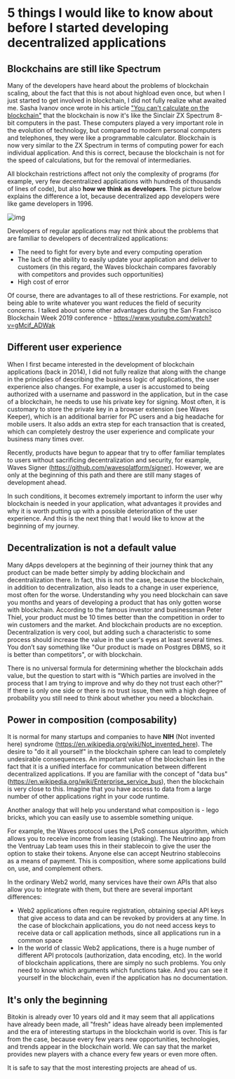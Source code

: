 # 5 things I would like to know about before I started developing decentralized applications



## Blockchains are still like Spectrum

Many of the developers have heard about the problems of blockchain scaling, about the fact that this is not about highload even once, but when I just started to get involved in blockchain, I did not fully realize what awaited me. Sasha Ivanov once wrote in his article ["You can't calculate on the blockchain"](https://medium.com/wavesprotocol/you-cant-calculate-on-the-blockchain-906f9b110829) that the blockchain is now it's like the Sinclair ZX Spectrum 8-bit computers in the past. These computers played a very important role in the evolution of technology, but compared to modern personal computers and telephones, they were like a programmable calculator. Blockchain is now very similar to the ZX Spectrum in terms of computing power for each individual application. And this is correct, because the blockchain is not for the speed of calculations, but for the removal of intermediaries.

All blockchain restrictions affect not only the complexity of programs (for example, very few decentralized applications with hundreds of thousands of lines of code), but also **how we think as developers**. The picture below explains the difference a lot, because decentralized app developers were like game developers in 1996.

![img](https://media.discordapp.net/attachments/694073260509233212/714476772615520336/d391f9ea-2091-8043-a54c-a844862373a0.png)

Developers of regular applications may not think about the problems that are familiar to developers of decentralized applications:

- The need to fight for every byte and every computing operation
- The lack of the ability to easily update your application and deliver to customers (in this regard, the Waves blockchain compares favorably with competitors and provides such opportunities)
- High cost of error

Of course, there are advantages to all of these restrictions. For example, not being able to write whatever you want reduces the field of security concerns. I talked about some other advantages during the San Francisco Blockchain Week 2019 conference - https://www.youtube.com/watch?v=gMcif_ADWak

## Different user experience

When I first became interested in the development of blockchain applications (back in 2014), I did not fully realize that along with the change in the principles of describing the business logic of applications, the user experience also changes. For example, a user is accustomed to being authorized with a username and password in the application, but in the case of a blockchain, he needs to use his private key for signing. Most often, it is customary to store the private key in a browser extension (see Waves Keeper), which is an additional barrier for PC users and a big headache for mobile users. It also adds an extra step for each transaction that is created, which can completely destroy the user experience and complicate your business many times over.

Recently, products have begun to appear that try to offer familiar templates to users without sacrificing decentralization and security, for example, Waves Signer (https://github.com/wavesplatform/signer). However, we are only at the beginning of this path and there are still many stages of development ahead.

In such conditions, it becomes extremely important to inform the user why blockchain is needed in your application, what advantages it provides and why it is worth putting up with a possible deterioration of the user experience. And this is the next thing that I would like to know at the beginning of my journey.

## Decentralization is not a default value

Many dApps developers at the beginning of their journey think that any product can be made better simply by adding blockchain and decentralization there. In fact, this is not the case, because the blockchain, in addition to decentralization, also leads to a change in user experience, most often for the worse. Understanding why you need blockchain can save you months and years of developing a product that has only gotten worse with blockchain. According to the famous investor and businessman Peter Thiel, your product must be 10 times better than the competition in order to win customers and the market. And blockchain products are no exception. Decentralization is very cool, but adding such a characteristic to some process should increase the value in the user's eyes at least several times. You don’t say something like "Our product is made on Postgres DBMS, so it is better than competitors", or with blockchain.

There is no universal formula for determining whether the blockchain adds value, but the question to start with is "Which parties are involved in the process that I am trying to improve and why do they not trust each other?" If there is only one side or there is no trust issue, then with a high degree of probability you still need to think about whether you need a blockchain.

## Power in composition (composability)

It is normal for many startups and companies to have **NIH** (Not invented here) syndrome (https://en.wikipedia.org/wiki/Not_invented_here). The desire to "do it all yourself" in the blockchain sphere can lead to completely undesirable consequences. An important value of the blockchain lies in the fact that it is a unified interface for communication between different decentralized applications. If you are familiar with the concept of "data bus" (https://en.wikipedia.org/wiki/Enterprise_service_bus), then the blockchain is very close to this. Imagine that you have access to data from a large number of other applications right in your code runtime.

Another analogy that will help you understand what composition is - lego bricks, which you can easily use to assemble something unique.

For example, the Waves protocol uses the LPoS consensus algorithm, which allows you to receive income from leasing (staking). The Neutrino app from the Ventruay Lab team uses this in their stablecoin to give the user the option to stake their tokens. Anyone else can accept Neutrino stablecoins as a means of payment. This is composition, where some applications build on, use, and complement others.

In the ordinary Web2 world, many services have their own APIs that also allow you to integrate with them, but there are several important differences:

- Web2 applications often require registration, obtaining special API keys that give access to data and can be revoked by providers at any time. In the case of blockchain applications, you do not need access keys to receive data or call application methods, since all applications run in a common space
- In the world of classic Web2 applications, there is a huge number of different API protocols (authorization, data encoding, etc). In the world of blockchain applications, there are simply no such problems. You only need to know which arguments which functions take. And you can see it yourself in the blockchain, even if the application has no documentation.

## It's only the beginning

Bitokin is already over 10 years old and it may seem that all applications have already been made, all "fresh" ideas have already been implemented and the era of interesting startups in the blockchain world is over. This is far from the case, because every few years new opportunities, technologies, and trends appear in the blockchain world. We can say that the market provides new players with a chance every few years or even more often.

It is safe to say that the most interesting projects are ahead of us.